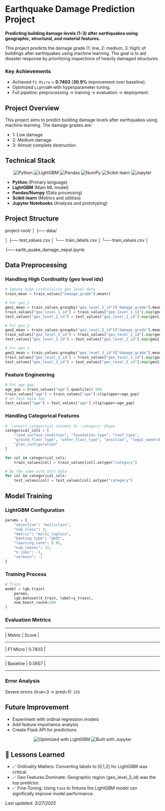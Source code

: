 # Earthquake Damage Prediction Project
__Predicting building damage levels (1-3) after earthquakes using geographic, structural, and material features.__

This project predicts the damage grade (1: low, 2: medium, 3: high) of buildings after earthquakes using machine learning. The goal is to aid disaster response by prioritizing inspections of heavily damaged structures.

### Key Achievements
- Achieved `F1 Micro` = __0.7403__ (__30.9%__ improvement over baseline).
- Optimized `LightGBM` with hyperparameter tuning.
- Full pipeline: preprocessing → training → evaluation → deployment.

## Project Overview
This project aims to predict building damage levels after earthquakes using machine learning. The damage grades are:
- 1: Low damage
- 2: Medium damage  
- 3: Almost complete destruction

## Technical Stack

<div align="center">

![Python](https://img.shields.io/badge/Python-3776AB?style=for-the-badge&logo=python&logoColor=white)
![LightGBM](https://img.shields.io/badge/LightGBM-389636?style=for-the-badge&logo=lightgbm&logoColor=white)
![Pandas](https://img.shields.io/badge/Pandas-150458?style=for-the-badge&logo=pandas&logoColor=white)
![NumPy](https://img.shields.io/badge/NumPy-013243?style=for-the-badge&logo=numpy&logoColor=white)
![Scikit-learn](https://img.shields.io/badge/Scikit_learn-F7931E?style=for-the-badge&logo=scikit-learn&logoColor=white)
![Jupyter](https://img.shields.io/badge/Jupyter-F37626?style=for-the-badge&logo=jupyter&logoColor=white)

</div>

- **Python** (Primary language)
- **LightGBM** (Main ML model)
- **Pandas/Numpy** (Data processing)
- **Scikit-learn** (Metrics and utilities)
- **Jupyter Notebooks** (Analysis and prototyping)

## Project Structure
project-root/
│
├── data/

│ ├── test_values.csv
│ └── train_labels.csv
│ └── train_values.csv
│

├── earth_quake_damage_nepal.ipynb


## Data Preprocessing

### Handling High Cordinality (geo level ids)

```python
# Impute high cordiniality geo_level data
train_mean = train_values["damage_grade"].mean()

# For geo_1
geo1_mean = train_values.groupby("geo_level_1_id")["damage_grade"].mean().to_dict()
train_values["geo_level_1_id"] = train_values["geo_level_1_id"].map(geo1_mean).fillna(train_mean)
test_values["geo_level_1_id"] = test_values["geo_level_1_id"].map(geo1_mean).fillna(train_mean)

# For geo_2
geo2_mean = train_values.groupby("geo_level_2_id")["damage_grade"].mean().to_dict()
train_values["geo_level_2_id"] = train_values["geo_level_2_id"].map(geo2_mean).fillna(train_mean)
test_values["geo_level_2_id"] = test_values["geo_level_2_id"].map(geo2_mean).fillna(train_mean)

# For geo_3
geo3_mean = train_values.groupby("geo_level_3_id")["damage_grade"].mean().to_dict()
train_values["geo_level_3_id"] = train_values["geo_level_3_id"].map(geo3_mean).fillna(train_mean)
test_values["geo_level_3_id"] = test_values["geo_level_3_id"].map(geo3_mean).fillna(train_mean)
```

### Feature Engineering
```python
# Put age gap
age_gap = train_values["age"].quantile(0.99)
train_values["age"] = train_values["age"].clip(upper=age_gap)
# on test data too
test_values["age"] = test_values["age"].clip(upper=age_gap)
```

### Handling Categorical Features
```python
#  convert categorical columns to 'category' dtype
categorical_cols = [
    "land_surface_condition", "foundation_type", "roof_type",
    "ground_floor_type", "other_floor_type", "position", "legal_ownership_status",
    "plan_configuration"
]

for col in categorical_cols:
    train_values[col] = train_values[col].astype("category")

# Do the same with test data
for col in categorical_cols:
    test_values[col] = test_values[col].astype("category")
```

## Model Training

### LightGBM Configuration

```python
params = {
    "objective": "multiclass",
    "num_class": 3,
    "metric": "multi_logloss",
    "booting_type": "gbdt",
    "learning_rate": 0.05,
    "num_leaves": 31,
    "n_jobs": -1,
    "verbose": -1
}
```

### Training Process
```python
# Train
model = lgb.train(
    params,
    lgb.Dataset(X_train, label=y_train),
    num_boost_round=100
)
```

### Evaluation Metrics
----------- --------
| Metric   |  Score |
------------ -------
| F1 Micro | 0.7403 |
----------- --------
| Baseline | 0.5657 |
------------ -------

### Error Analysis
Severe errors (true=3 → pred=1): `235`

## Future Improvement
- Experiment with ordinal regression models
- Add feature importance analysis
- Create Flask API for predictions

<div align="center" style="margin-top: 10px;">

![Optimized with LightGBM](https://img.shields.io/badge/Optimized_with-LightGBM-389636?style=for-the-badge&logo=lightgbm&logoColor=white)
![Built with Jupyter](https://img.shields.io/badge/Built_with-Jupyter_Notebooks-F37626?style=for-the-badge&logo=jupyter&logoColor=white)

</div>

## 📝 Lessons Learned
- ✅ Ordinality Matters: Converting labels to [0,1,2] for LightGBM was critical.
- ✅ Geo Features Dominate: Geographic region (geo_level_3_id) was the top predictor.
- ✅ Fine-Tuning: Using `tuna` to fintune the LightGBM model can significally improve model performance.

_Last updated: 3/27/2025_
